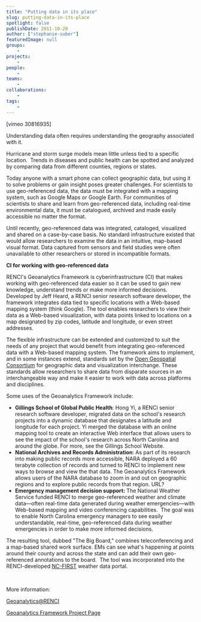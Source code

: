 ```yaml
---
title: "Putting data in its place"
slug: putting-data-in-its-place
spotlight: false
publishDate: 2011-10-20
author: ["stephanie-suber"]
featuredImage: null
groups:
    - 
projects:
    - 
people:
    - 
teams: 
    - 
collaborations:
    - 
tags:
    - 
---
```


<!-- tags: ["Geoanalytics","geographical data research","Gillings School of Global Public Health","Open Geospatial Consortium"] -->

<p>[vimeo 30816935]</p>

<p>Understanding data often requires understanding the geography associated with it.</p>

<p>Hurricane and storm surge models mean little unless tied to a specific location.  Trends in diseases and public health can be spotted and analyzed by comparing data from different counties, regions or states.</p>

<p>Today anyone with a smart phone can collect geographic data, but using it to solve problems or gain insight poses greater challenges. For scientists to use geo-referenced data, the data must be integrated with a mapping system, such as Google Maps or Google Earth. For communities of scientists to share and learn from geo-referenced data, including real-time environmental data, it must be catalogued, archived and made easily accessible no matter the format.</p>

<p>Until recently, geo-referenced data was integrated, cataloged, visualized and shared on a case-by-case basis. No standard infrastructure existed that would allow researchers to examine the data in an intuitive, map-based visual format. Data captured from sensors and field studies were often unavailable to other researchers or stored in incompatible formats.</p>

<p><strong class="head2">CI for working with geo-referenced data</strong></p>

<p>RENCI's Geoanalytics Framework is cyberinfrastructure (CI) that makes working with geo-referenced data easier so it can be used to gain new knowledge, understand trends or make more informed decisions. Developed by Jeff Heard, a RENCI senior research software developer, the framework integrates data tied to specific locations with a Web-based mapping system (think Google). The tool enables researchers to view their data as a Web-based visualization, with data points linked to locations on a map designated by zip codes, latitude and longitude, or even street addresses.</p>

<p>The flexible infrastructure can be extended and customized to suit the needs of any project that would benefit from integrating geo-referenced data with a Web-based mapping system. The framework aims to implement, and in some instances extend, standards set by the <a href="http://www.opengeospatial.org/" target="_blank">Open Geospatial Consortium</a> for geographic data and visualization interchange. These standards allow researchers to share data from disparate sources in an interchangeable way and make it easier to work with data across platforms and disciplines.</p>

<p>Some uses of the Geoanalytics Framework include:</p>

<ul>
	<li><strong class="head2">Gillings School of Global Public Health</strong>: Hong Yi, a RENCi senior research software developer, migrated data on the school's research projects into a dynamic database that designates a latitude and longitude for each project. Yi merged the database with an online mapping tool to create an interactive Web interface that allows users to see the impact of the school's research across North Carolina and around the globe. For more, see the Gillings School Website.</li>
	<li><strong class="head2">National Archives and Records Administration</strong>: As part of its research into making public records more accessible, NARA deployed a 60 terabyte collection of records and turned to RENCI to implement new ways to browse and view the that data. The Geoanalytics Framework allows users of the NARA database to zoom in and out on geographic regions and to explore public records from that region. URL?</li>
	<li><strong><span class="head2">Emergency management decision support</span>:</strong> The National Weather Service funded RENCI to merge geo-referenced weather and climate data—often real-time data generated during weather emergencies—with Web-based mapping and video conferencing capabilities.  The goal was to enable North Carolina emergency managers to see easily understandable, real-time, geo-referenced data during weather emergencies in order to make more informed decisions. </li>
</ul>

<p>The resulting tool, dubbed "The Big Board," combines teleconferencing and a map-based shared work surface. EMs can see what's happening at points around their county and across the state and can add their own geo-referenced annotations to the board.  The tool was incorporated into the RENCI-developed <a href="../focus-areas/environmental-research/nc-first">NC-FIRST</a> weather data portal.</p>

<p><br class="spacer_" /></p>

<p>More information:</p>

<p><a href="http://geoanalytics.renci.org/">Geoanalytics@RENCI</a></p>

<p><a href="../focus-areas/visualization/geoanalytics-framework" target="_blank">Geoanalytics Framework Project Page</a></p>

